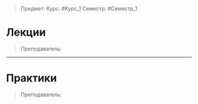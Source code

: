 > Предмет: 
> Курс: #Курс_1
> Семестр: #Семестр_1

# Лекции
> Преподаватель: 

---
# Практики
> Преподаватель: 